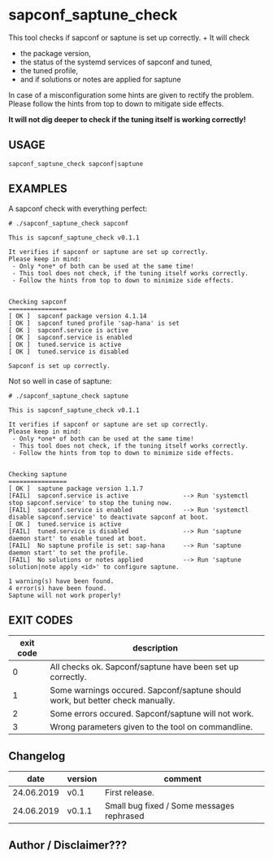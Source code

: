 # sapconf_saptune_check

This tool checks if sapconf or saptune is set up correctly. +
It will check
  * the package version,
  * the status of the systemd services of sapconf and tuned,
  * the tuned profile,
  * and if solutions or notes are applied for saptune

In case of a misconfiguration some hints are given to rectify the problem.
Please follow the hints from top to down to mitigate side effects.

**It will not dig deeper to check if the tuning itself is working correctly!**


## USAGE
```
sapconf_saptune_check sapconf|saptune
```

## EXAMPLES

A sapconf check with everything perfect:
```
# ./sapconf_saptune_check sapconf

This is sapconf_saptune_check v0.1.1

It verifies if sapconf or saptune are set up correctly.
Please keep in mind:
 - Only *one* of both can be used at the same time!
 - This tool does not check, if the tuning itself works correctly.
 - Follow the hints from top to down to minimize side effects.


Checking sapconf
================
[ OK ]  sapconf package version 4.1.14
[ OK ]  sapconf tuned profile 'sap-hana' is set
[ OK ]  sapconf.service is active
[ OK ]  sapconf.service is enabled
[ OK ]  tuned.service is active
[ OK ]  tuned.service is disabled

Sapconf is set up correctly.
```

Not so well in case of saptune:
```
# ./sapconf_saptune_check saptune

This is sapconf_saptune_check v0.1.1

It verifies if sapconf or saptune are set up correctly.
Please keep in mind:
 - Only *one* of both can be used at the same time!
 - This tool does not check, if the tuning itself works correctly.
 - Follow the hints from top to down to minimize side effects.


Checking saptune
================
[ OK ]  saptune package version 1.1.7
[FAIL]  sapconf.service is active               --> Run 'systemctl stop sapconf.service' to stop the tuning now.
[FAIL]  sapconf.service is enabled              --> Run 'systemctl disable sapconf.service' to deactivate sapconf at boot.
[ OK ]  tuned.service is active
[FAIL]  tuned.service is disabled               --> Run 'saptune daemon start' to enable tuned at boot.
[FAIL]  No saptune profile is set: sap-hana     --> Run 'saptune daemon start' to set the profile.
[FAIL]  No solutions or notes applied           --> Run 'saptune solution|note apply <id>' to configure saptune.

1 warning(s) have been found.
4 error(s) have been found.
Saptune will not work properly!
```


## EXIT CODES
| exit code | description                                                                    |
|-----------|--------------------------------------------------------------------------------|
|     0     | All checks ok. Sapconf/saptune have been set up correctly.                     |
|     1     | Some warnings occured. Sapconf/saptune should work, but better check manually. |   
|     2     | Some errors occured. Sapconf/saptune will not work.                            |
|     3     | Wrong parameters given to the tool on commandline.                             | 


## Changelog

|    date    | version  | comment                                     |
|------------|----------|---------------------------------------------|
| 24.06.2019 | v0.1     | First release.                              |
| 24.06.2019 | v0.1.1   |  Small bug fixed / Some messages rephrased  |

## Author / Disclaimer???
